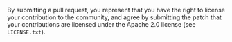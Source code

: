 By submitting a pull request, you represent that you have the right to license
your contribution to the community, and agree by submitting the patch
that your contributions are licensed under the Apache 2.0 license (see
`LICENSE.txt`).

